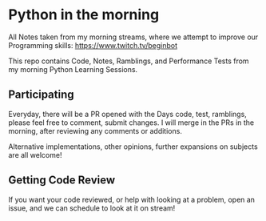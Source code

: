 # Python in the morning

All Notes taken from my morning streams,
where we attempt to improve our Programming skills:
<https://www.twitch.tv/beginbot>

This repo contains Code, Notes, Ramblings,
and Performance Tests from my morning Python Learning Sessions.

## Participating

Everyday, there will be a PR opened with the Days code, test,
ramblings, please feel free to comment, submit changes.
I will merge in the PRs in the morning, after reviewing any comments or additions.

Alternative implementations, other opinions,
further expansions on subjects are all welcome!

## Getting Code Review

If you want your code reviewed, or help with looking at a problem,
open an issue, and we can schedule to look at it on stream!
